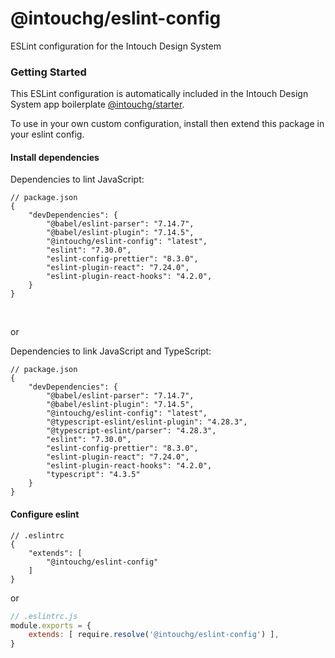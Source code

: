 # @intouchg/eslint-config

ESLint configuration for the Intouch Design System


### Getting Started

This ESLint configuration is automatically included in the Intouch Design System app boilerplate [@intouchg/starter](https://npmjs.com/package/@intouchg/starter).

To use in your own custom configuration, install then extend this package in your eslint config.


#### Install dependencies

Dependencies to lint JavaScript:
```jsonc
// package.json
{
    "devDependencies": {
        "@babel/eslint-parser": "7.14.7",
        "@babel/eslint-plugin": "7.14.5",
        "@intouchg/eslint-config": "latest",
        "eslint": "7.30.0",
        "eslint-config-prettier": "8.3.0",
        "eslint-plugin-react": "7.24.0",
        "eslint-plugin-react-hooks": "4.2.0",
    }
}
```
<br>

or

Dependencies to link JavaScript and TypeScript:
```jsonc
// package.json
{
    "devDependencies": {
        "@babel/eslint-parser": "7.14.7",
        "@babel/eslint-plugin": "7.14.5",
        "@intouchg/eslint-config": "latest",
        "@typescript-eslint/eslint-plugin": "4.28.3",
        "@typescript-eslint/parser": "4.28.3",
        "eslint": "7.30.0",
        "eslint-config-prettier": "8.3.0",
        "eslint-plugin-react": "7.24.0",
        "eslint-plugin-react-hooks": "4.2.0",
        "typescript": "4.3.5"
    }
}
```


#### Configure eslint

```jsonc
// .eslintrc
{
    "extends": [
        "@intouchg/eslint-config"
    ]
}
```

or

```js
// .eslintrc.js
module.exports = {
    extends: [ require.resolve('@intouchg/eslint-config') ],
}
```